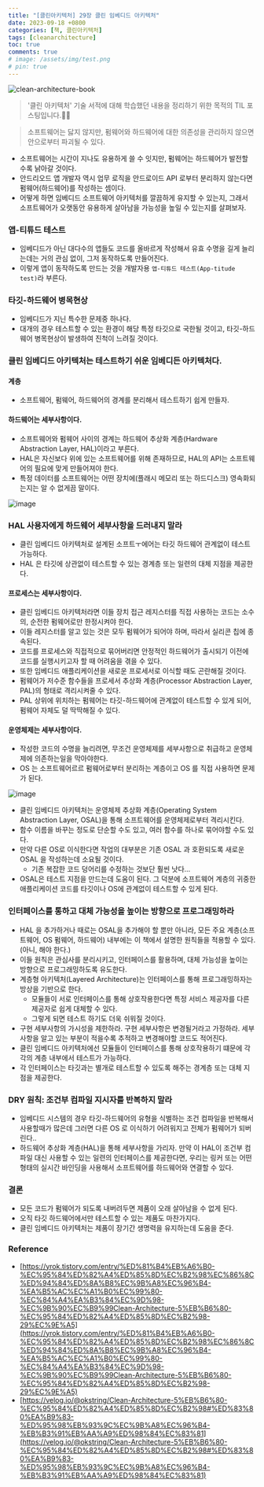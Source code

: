 ```yaml
---
title: "[클린아키텍처] 29장 클린 임베디드 아키텍처"
date: 2023-09-18 +0800
categories: [책, 클린아키텍처]
tags: [cleanarchitecture]
toc: true
comments: true
# image: /assets/img/test.png
# pin: true
---
```


![clean-architecture-book](https://github.com/jeonyoungho/jeonyoungho.github.io/assets/44339530/5d90a988-4e1c-4f9c-b36b-28755aef9fff)

> '클린 아키텍처' 기술 서적에 대해 학습했던 내용을 정리하기 위한 목적의 TIL 포스팅입니다.🙆‍♂️

> 소프트웨어는 닳지 않지만, 펌웨어와 하드웨어에 대한 의존성을 관리하지 않으면 안으로부터 파괴될 수 있다.

- 소프트웨어는 시간이 지나도 유용하게 쓸 수 잇지만, 펌웨어는 하드웨어가 발전할 수록 낡아갈 것이다.
- 안드리오드 앱 개발자 역시 업무 로직을 안드로이드 API 로부터 분리하지 않는다면 펌웨어(하드웨어)를 작성하는 셈이다.
- 어떻게 하면 임베디드 소프트웨어 아키텍처를 깔끔하게 유지할 수 있는지, 그래서 소프트웨어가 오랫동안 유용하게 살아남을 가능성을 높일 수 있는지를 살펴보자.

### 앱-티튜드 테스트
- 임베디드가 아닌 대다수의 앱들도 코드를 올바르게 작성해서 유효 수명을 길게 늘리는데는 거의 관심 없이, 그저 동작하도록 만들어진다.
- 이렇게 앱이 동작하도록 만드는 것을 개발자용 `앱-티튜드 테스트(App-titude test)`라 부른다.

### 타깃-하드웨어 병목현상
- 임베디드가 지닌 특수한 문제중 하나다.
- 대개의 경우 테스트할 수 있는 환경이 해당 특정 타깃으로 국한될 것이고, 타깃-하드웨어 병목현상이 발생하여 진척이 느려질 것이다.

### 클린 임베디드 아키텍처는 테스트하기 쉬운 임베디든 아키텍처다.

#### 계층
- 소프트웨어, 펌웨어, 하드웨어의 경계를 분리해서 테스트하기 쉽게 만들자.


#### 하드웨어는 세부사항이다.
- 소프트웨어와 펌웨어 사이의 경계는 하드웨어 추상화 계층(Hardware Abstraction Layer, HAL)이라고 부른다. 
- HAL은 자신보다 위에 있는 소프트웨어를 위해 존재하므로, HAL의 API는 소프트웨어의 필요에 맞게 만들어져야 한다.
- 특정 데이터를 소프트웨어는 어떤 장치에(플래시 메모리 또는 하드디스크) 영속화되는지는 알 수 없게끔 말이다. 

![image](https://github.com/jeonyoungho/jeonyoungho.github.io/assets/44339530/84460e41-8996-4c60-ba78-1be3fa87e6e4)

### HAL 사용자에게 하드웨어 세부사항을 드러내지 말라
- 클린 임베디드 아키텍처로 설계된 소프트ㅜ에어는 타깃 하드웨어 관계없이 테스트 가능하다.
- HAL 은 타깃에 상관없이 테스트할 수 있는 경계층 또는 일련의 대체 지점을 제공한다.

#### 프로세스는 세부사항이다.
- 클린 임베디드 아키텍처라면 이들 장치 접근 레지스터를 직접 사용하는 코드는 소수의, 순전한 펌웨어로만 한정시켜야 한다.
- 이들 레지스터를 알고 있는 것은 모두 펌웨어가 되어야 하며, 따라서 실리콘 칩에 종속된다.
- 코드를 프로세스와 직접적으로 묶어버리면 안정적인 하드웨어가 출시되기 이전에 코드를 실행시키고자 할 때 어려움을 겪을 수 있다.
- 또한 임베디드 애플리케이션을 새로운 프로세서로 이식할 때도 곤란해질 것이다.
- 펌웨어가 저수준 함수들을 프로세서 추상화 계층(Processor Abstraction Layer, PAL)의 형태로 격리시켜줄 수 있다.
- PAL 상위에 위치하는 펌웨어는 타깃-하드웨어에 관계없이 테스트할 수 있게 되어, 펌웨어 자체도 덜 딱딱해질 수 있다.

#### 운영체제는 세부사항이다.
- 작성한 코드의 수명을 늘리려면, 무조건 운영체제를 세부사항으로 취급하고 운영체제에 의존하는일을 막아야한다.
- OS 는 소프트웨어르르 펌웨어로부터 분리하는 계층이고 OS 를 직접 사용하면 문제가 된다.

![image](https://github.com/jeonyoungho/jeonyoungho.github.io/assets/44339530/ba31fd36-0c17-46cd-ab13-f3acaf04cdf5)

- 클린 임베디드 아키텍처는 운영체제 추상화 계층(Operating System Abstraction Layer, OSAL)을 통해 소프트웨어를 운영체제로부터 격리시킨다.
- 함수 이름을 바꾸는 정도로 단순할 수도 있고, 여러 함수를 하나로 묶어야할 수도 있다.
- 만약 다른 OS로 이식한다면 작업의 대부분은 기존 OSAL 과 호환되도록 새로운 OSAL 을 작성하는데 소요될 것이다.
  - 기존 복잡한 코드 덩어리를 수정하는 것보단 훨씬 낫다...
- OSAL은 테스트 지점을 만드는데 도움이 된다. 그 덕분에 소프트웨어 계층의 귀중한 애플리케이션 코드를 타깃이나 OS에 관계없이 테스트할 수 있게 된다.

### 인터페이스를 통하고 대체 가능성을 높이는 방향으로 프로그래밍하라
- HAL 을 추가하거나 때로는 OSAL을 추가해야 할 뿐만 아니라, 모든 주요 계층(소프트웨어, OS 펌웨어, 하드웨어) 내부에는 이 책에서 설명한 원칙들을 적용할 수 있다.(아니, 해야 한다.)
- 이들 원칙은 관심사를 분리시키고, 인터페이스를 활용하며, 대체 가능성을 높이는 방향으로 프로그래밍하도록 유도한다.
- 계층형 아키텍처(Layered Architecture)는 인터페이스를 통해 프로그래밍하자는 방상을 기반으로 한다.
  - 모듈들이 서로 인터페이스를 통해 상호작용한다면 특정 서비스 제공자를 다른 제공자로 쉽게 대체할 수 있다.
  - 그렇게 되면 테스트 하기도 더욱 쉬워질 것이다.
- 구현 세부사항의 가시성을 제한하라. 구현 세부사항은 변경될거라고 가정하라. 세부사항을 알고 있는 부분이 적을수록 추적하고 변경해야할 코드도 적어진다.
- 클린 임베디드 아키텍처에선 모듈들이 인터페이스를 통해 상호작용하기 떄문에 각각의 계층 내부에서 테스트가 가능하다.
- 각 인터페이스는 타깃과는 별개로 테스트할 수 있도록 해주는 경계층 또는 대체 지점을 제공한다.

### DRY 원칙: 조건부 컴파일 지시자를 반복하지 말라
- 임베디드 시스템의 경우 타깃-하드웨어의 유형을 식별하는 조건 컴파일을 반복해서 사용할때가 많은데 그러면 다른 OS 로 이식하기 어려워지고 전체가 펌웨어가 되버린다..
- 하드웨어 추상화 계층(HAL)을 통해 세부사항을 가리자. 만약 이 HAL이 조건부 컴파일 대신 사용할 수 있는 일련의 인터페이스를 제공한다면, 우리는 링커 또는 어떤 형태의 실시간 바인딩을 사용해서 소프트웨어를 하드웨어와 연결할 수 있다.

### 결론
- 모든 코드가 펌웨어가 되도록 내버려두면 제품이 오래 살아남을 수 없게 된다.
- 오직 타깃 하드웨어에서만 테스트할 수 있는 제품도 마찬가지다.
- 클린 임베디드 아키텍처는 제품이 장기간 생명력을 유지하는데 도움을 준다.




### Reference
- [https://yrok.tistory.com/entry/%ED%81%B4%EB%A6%B0-%EC%95%84%ED%82%A4%ED%85%8D%EC%B2%98%EC%86%8C%ED%94%84%ED%8A%B8%EC%9B%A8%EC%96%B4-%EA%B5%AC%EC%A1%B0%EC%99%80-%EC%84%A4%EA%B3%84%EC%9D%98-%EC%9B%90%EC%B9%99Clean-Architecture-5%EB%B6%80-%EC%95%84%ED%82%A4%ED%85%8D%EC%B2%98-29%EC%9E%A5](https://yrok.tistory.com/entry/%ED%81%B4%EB%A6%B0-%EC%95%84%ED%82%A4%ED%85%8D%EC%B2%98%EC%86%8C%ED%94%84%ED%8A%B8%EC%9B%A8%EC%96%B4-%EA%B5%AC%EC%A1%B0%EC%99%80-%EC%84%A4%EA%B3%84%EC%9D%98-%EC%9B%90%EC%B9%99Clean-Architecture-5%EB%B6%80-%EC%95%84%ED%82%A4%ED%85%8D%EC%B2%98-29%EC%9E%A5)
- [https://velog.io/@okstring/Clean-Architecture-5%EB%B6%80-%EC%95%84%ED%82%A4%ED%85%8D%EC%B2%98#%ED%83%80%EA%B9%83-%ED%95%98%EB%93%9C%EC%9B%A8%EC%96%B4-%EB%B3%91%EB%AA%A9%ED%98%84%EC%83%81](https://velog.io/@okstring/Clean-Architecture-5%EB%B6%80-%EC%95%84%ED%82%A4%ED%85%8D%EC%B2%98#%ED%83%80%EA%B9%83-%ED%95%98%EB%93%9C%EC%9B%A8%EC%96%B4-%EB%B3%91%EB%AA%A9%ED%98%84%EC%83%81)